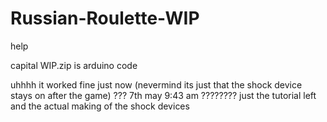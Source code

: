 # Russian-Roulette-WIP
help

capital WIP.zip is arduino code

uhhhh it worked fine just now (nevermind its just that the shock device stays on after the game) ??? 7th may 9:43 am
???????? just the tutorial left and the actual making of the shock devices 
